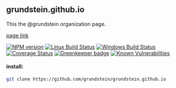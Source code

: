 ## grundstein.github.io

This the @grundstein organization page.

[page link](https://grundstein.github.io)

[![NPM version][npm-image]][npm-url]
[![Linux Build Status][travis-image]][travis-url]
[![Windows Build Status][appveyor-image]][appveyor-url]
[![Coverage Status][coveralls-image]][coveralls-url]
[![Greenkeeper badge][greenkeeper-image]][greenkeeper-url]
[![Known Vulnerabilities][snyk-image]][snyk-url]

#### install:
```bash
git clone https://github.com/grundstein/grundstein.github.io
```

[npm-image]: https://img.shields.io/npm/v/@grundstein/grundstein.github.io.svg
[npm-url]: https://www.npmjs.com/package/@grundstein/grundstein.github.io
[travis-image]: https://api.travis-ci.org/grundstein/grundstein.github.io.svg?branch=master
[travis-url]: https://travis-ci.org/grundstein/grundstein.github.io
[appveyor-image]: https://img.shields.io/appveyor/ci/grundstein/grundstein.github.io/master.svg
[appveyor-url]: https://ci.appveyor.com/project/grundstein/grundstein.github.io/branch/master
[coveralls-image]: https://coveralls.io/repos/github/grundstein/grundstein.github.io/badge.svg
[coveralls-url]: https://coveralls.io/github/grundstein/grundstein.github.io
[greenkeeper-image]: https://badges.greenkeeper.io/grundstein/grundstein.github.io.svg
[greenkeeper-url]: https://badges.greenkeeper.io/grundstein/grundstein.github.io.svg
[snyk-image]: https://snyk.io/test/github/grundstein/grundstein.github.io/badge.svg
[snyk-url]: https://snyk.io/test/github/grundstein/grundstein.github.io

